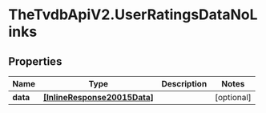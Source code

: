 # TheTvdbApiV2.UserRatingsDataNoLinks

## Properties
Name | Type | Description | Notes
------------ | ------------- | ------------- | -------------
**data** | [**[InlineResponse20015Data]**](InlineResponse20015Data.md) |  | [optional] 


